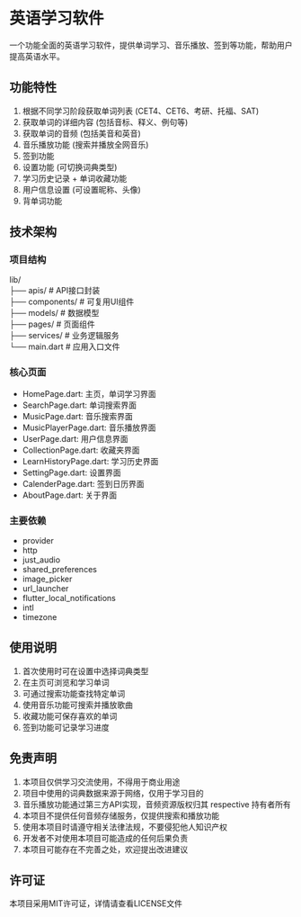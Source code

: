 # 英语学习软件

<description>
一个功能全面的英语学习软件，提供单词学习、音乐播放、签到等功能，帮助用户提高英语水平。
</description>

## 功能特性

1. 根据不同学习阶段获取单词列表 (CET4、CET6、考研、托福、SAT)
2. 获取单词的详细内容 (包括音标、释义、例句等)
3. 获取单词的音频 (包括美音和英音)
4. 音乐播放功能 (搜索并播放全网音乐)
5. 签到功能
6. 设置功能 (可切换词典类型)
7. 学习历史记录 + 单词收藏功能
8. 用户信息设置 (可设置昵称、头像)
9. 背单词功能

## 技术架构

### 项目结构
lib/  
├── apis/ # API接口封装  
├── components/ # 可复用UI组件  
├── models/ # 数据模型  
├── pages/ # 页面组件  
├── services/ # 业务逻辑服务  
└── main.dart # 应用入口文件 


### 核心页面
- HomePage.dart: 主页，单词学习界面
- SearchPage.dart: 单词搜索界面
- MusicPage.dart: 音乐搜索界面
- MusicPlayerPage.dart: 音乐播放界面
- UserPage.dart: 用户信息界面
- CollectionPage.dart: 收藏夹界面
- LearnHistoryPage.dart: 学习历史界面
- SettingPage.dart: 设置界面
- CalenderPage.dart: 签到日历界面
- AboutPage.dart: 关于界面

### 主要依赖
- provider
- http
- just_audio
- shared_preferences
- image_picker
- url_launcher
- flutter_local_notifications
- intl
- timezone

## 使用说明

1. 首次使用时可在设置中选择词典类型
2. 在主页可浏览和学习单词
3. 可通过搜索功能查找特定单词
4. 使用音乐功能可搜索并播放歌曲
5. 收藏功能可保存喜欢的单词
6. 签到功能可记录学习进度

## 免责声明

1. 本项目仅供学习交流使用，不得用于商业用途
2. 项目中使用的词典数据来源于网络，仅用于学习目的
3. 音乐播放功能通过第三方API实现，音频资源版权归其 respective 持有者所有
4. 本项目不提供任何音频存储服务，仅提供搜索和播放功能
5. 使用本项目时请遵守相关法律法规，不要侵犯他人知识产权
6. 开发者不对使用本项目可能造成的任何后果负责
7. 本项目可能存在不完善之处，欢迎提出改进建议

## 许可证

本项目采用MIT许可证，详情请查看LICENSE文件